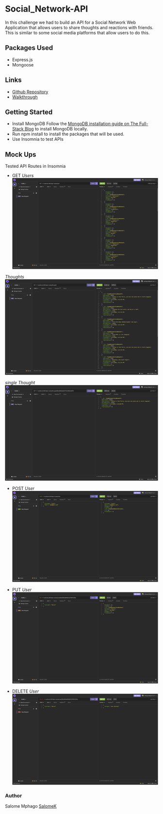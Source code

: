 # Social_Network-API

In this challenge we had to build an API for a Social Network Web Application that allows users to share thoughts and reactions with friends. This is similar to some social media platforms that allow users to do this.

## Packages Used

- Express.js
- Mongoose

## Links

- [Github Repository](https://github.com/Saiishago/Social_Network-API)
- [Walkthrough](https://drive.google.com/file/d/1_DftOUWAUdF0j6yRkJkGoK3u8Vj3ArY3/view?usp=sharing)

## Getting Started

- Install MongoDB
  Follow the [MongoDB installation guide on The Full-Stack Blog](https://coding-boot-camp.github.io/full-stack/mongodb/how-to-install-mongodb) to install MongoDB locally.
- Run npm install to install the packages that will be used.
- Use Insomnia to test APIs

## Mock Ups

Tested API Routes in Insomnia

- GET
*Users*
![GET users](images/GET:user.png)

*Thoughts*
![GET thoughts](images/GET:thought.png)

*single* *Thought*
![single Thought](images/GET:single:thought.png)

- POST
*User*
![POST user](images/POST:user.png)

- PUT
*User*
![PUT user](images/PUT:user.png)

- DELETE
*User*
![DELETE user](images/DELETE:user.png)


### Author
Salome Mphago [SalomeK](https://github.com/Saiishago/Social_Network-API)
